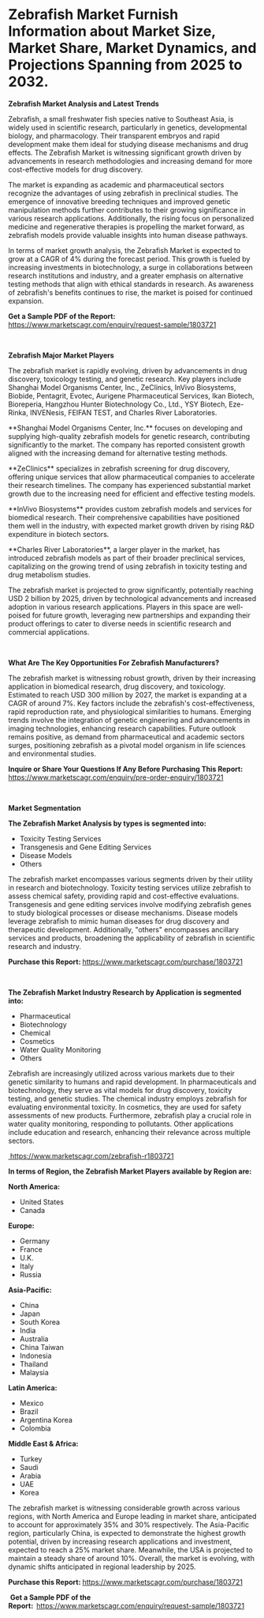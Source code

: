 <p><h1>Zebrafish Market Furnish Information about Market Size, Market Share, Market Dynamics, and Projections Spanning from 2025 to 2032.</h1></p><p><strong>Zebrafish Market Analysis and Latest Trends</strong></p>
<p><p>Zebrafish, a small freshwater fish species native to Southeast Asia, is widely used in scientific research, particularly in genetics, developmental biology, and pharmacology. Their transparent embryos and rapid development make them ideal for studying disease mechanisms and drug effects. The Zebrafish Market is witnessing significant growth driven by advancements in research methodologies and increasing demand for more cost-effective models for drug discovery.</p><p>The market is expanding as academic and pharmaceutical sectors recognize the advantages of using zebrafish in preclinical studies. The emergence of innovative breeding techniques and improved genetic manipulation methods further contributes to their growing significance in various research applications. Additionally, the rising focus on personalized medicine and regenerative therapies is propelling the market forward, as zebrafish models provide valuable insights into human disease pathways.</p><p>In terms of market growth analysis, the Zebrafish Market is expected to grow at a CAGR of 4% during the forecast period. This growth is fueled by increasing investments in biotechnology, a surge in collaborations between research institutions and industry, and a greater emphasis on alternative testing methods that align with ethical standards in research. As awareness of zebrafish's benefits continues to rise, the market is poised for continued expansion.</p></p>
<p><strong>Get a Sample PDF of the Report:&nbsp;</strong> <a href="https://www.marketscagr.com/enquiry/request-sample/1803721?utm_campaign=3173&utm_medium=2&utm_source=Github&utm_content=ia&utm_term=13042025&utm_id=zebrafish">https://www.marketscagr.com/enquiry/request-sample/1803721</a></p>
<p>&nbsp;</p>
<p><strong>Zebrafish Major Market Players</strong></p>
<p><p>The zebrafish market is rapidly evolving, driven by advancements in drug discovery, toxicology testing, and genetic research. Key players include Shanghai Model Organisms Center, Inc., ZeClinics, InVivo Biosystems, Biobide, Pentagrit, Evotec, Aurigene Pharmaceutical Services, Ikan Biotech, Bioreperia, Hangzhou Hunter Biotechnology Co., Ltd., YSY Biotech, Eze-Rinka, INVENesis, FEIFAN TEST, and Charles River Laboratories.</p><p>**Shanghai Model Organisms Center, Inc.** focuses on developing and supplying high-quality zebrafish models for genetic research, contributing significantly to the market. The company has reported consistent growth aligned with the increasing demand for alternative testing methods.</p><p>**ZeClinics** specializes in zebrafish screening for drug discovery, offering unique services that allow pharmaceutical companies to accelerate their research timelines. The company has experienced substantial market growth due to the increasing need for efficient and effective testing models.</p><p>**InVivo Biosystems** provides custom zebrafish models and services for biomedical research. Their comprehensive capabilities have positioned them well in the industry, with expected market growth driven by rising R&D expenditure in biotech sectors.</p><p>**Charles River Laboratories**, a larger player in the market, has introduced zebrafish models as part of their broader preclinical services, capitalizing on the growing trend of using zebrafish in toxicity testing and drug metabolism studies.</p><p>The zebrafish market is projected to grow significantly, potentially reaching USD 2 billion by 2025, driven by technological advancements and increased adoption in various research applications. Players in this space are well-poised for future growth, leveraging new partnerships and expanding their product offerings to cater to diverse needs in scientific research and commercial applications.</p></p>
<p>&nbsp;</p>
<p><strong>What Are The Key Opportunities For Zebrafish Manufacturers?</strong></p>
<p><p>The zebrafish market is witnessing robust growth, driven by their increasing application in biomedical research, drug discovery, and toxicology. Estimated to reach USD 300 million by 2027, the market is expanding at a CAGR of around 7%. Key factors include the zebrafish's cost-effectiveness, rapid reproduction rate, and physiological similarities to humans. Emerging trends involve the integration of genetic engineering and advancements in imaging technologies, enhancing research capabilities. Future outlook remains positive, as demand from pharmaceutical and academic sectors surges, positioning zebrafish as a pivotal model organism in life sciences and environmental studies.</p></p>
<p><strong>Inquire or Share Your Questions If Any Before Purchasing This Report:</strong> <a href="https://www.marketscagr.com/enquiry/pre-order-enquiry/1803721?utm_campaign=3173&utm_medium=2&utm_source=Github&utm_content=ia&utm_term=13042025&utm_id=zebrafish">https://www.marketscagr.com/enquiry/pre-order-enquiry/1803721</a></p>
<p>&nbsp;</p>
<p><strong>Market Segmentation</strong></p>
<p><strong>The Zebrafish Market Analysis by types is segmented into:</strong></p>
<p><ul><li>Toxicity Testing Services</li><li>Transgenesis and Gene Editing Services</li><li>Disease Models</li><li>Others</li></ul></p>
<p><p>The zebrafish market encompasses various segments driven by their utility in research and biotechnology. Toxicity testing services utilize zebrafish to assess chemical safety, providing rapid and cost-effective evaluations. Transgenesis and gene editing services involve modifying zebrafish genes to study biological processes or disease mechanisms. Disease models leverage zebrafish to mimic human diseases for drug discovery and therapeutic development. Additionally, "others" encompasses ancillary services and products, broadening the applicability of zebrafish in scientific research and industry.</p></p>
<p><strong>Purchase this Report:&nbsp;</strong><a href="https://www.marketscagr.com/purchase/1803721?utm_campaign=3173&utm_medium=2&utm_source=Github&utm_content=ia&utm_term=13042025&utm_id=zebrafish">https://www.marketscagr.com/purchase/1803721</a></p>
<p>&nbsp;</p>
<p><strong>The Zebrafish Market Industry Research by Application is segmented into:</strong></p>
<p><ul><li>Pharmaceutical</li><li>Biotechnology</li><li>Chemical</li><li>Cosmetics</li><li>Water Quality Monitoring</li><li>Others</li></ul></p>
<p><p>Zebrafish are increasingly utilized across various markets due to their genetic similarity to humans and rapid development. In pharmaceuticals and biotechnology, they serve as vital models for drug discovery, toxicity testing, and genetic studies. The chemical industry employs zebrafish for evaluating environmental toxicity. In cosmetics, they are used for safety assessments of new products. Furthermore, zebrafish play a crucial role in water quality monitoring, responding to pollutants. Other applications include education and research, enhancing their relevance across multiple sectors.</p></p>
<p><a href="https://www.marketscagr.com/zebrafish-r1803721?utm_campaign=3173&utm_medium=2&utm_source=Github&utm_content=ia&utm_term=13042025&utm_id=zebrafish">&nbsp;https://www.marketscagr.com/zebrafish-r1803721</a></p>
<p><strong>In terms of Region, the Zebrafish Market Players available by Region are:</strong></p>
<p>
    <p> <strong> North America: </strong>
        <ul>
            <li>United States</li>
            <li>Canada</li>
        </ul>
        </p> 
    <p> <strong> Europe: </strong>
        <ul>
            <li>Germany</li>
            <li>France</li>
            <li>U.K.</li>
            <li>Italy</li>
            <li>Russia</li>
        </ul>
        </p> 
    <p> <strong> Asia-Pacific: </strong>
        <ul>
            <li>China</li>
            <li>Japan</li>
            <li>South Korea</li>
            <li>India</li>
            <li>Australia</li>
            <li>China Taiwan</li>
            <li>Indonesia</li>
            <li>Thailand</li>
            <li>Malaysia</li>
        </ul>
        </p> 
    <p> <strong> Latin America: </strong>
        <ul>
            <li>Mexico</li>
            <li>Brazil</li>
            <li>Argentina Korea</li>
            <li>Colombia</li>
        </ul>
        </p> 
    <p> <strong> Middle East & Africa: </strong>
        <ul>
            <li>Turkey</li>
            <li>Saudi</li>
            <li>Arabia</li>
            <li>UAE</li>
            <li>Korea</li>
        </ul>
    </p>
    </p>
<p><p>The zebrafish market is witnessing considerable growth across various regions, with North America and Europe leading in market share, anticipated to account for approximately 35% and 30% respectively. The Asia-Pacific region, particularly China, is expected to demonstrate the highest growth potential, driven by increasing research applications and investment, expected to reach a 25% market share. Meanwhile, the USA is projected to maintain a steady share of around 10%. Overall, the market is evolving, with dynamic shifts anticipated in regional leadership by 2025.</p></p>
<p><strong>Purchase this Report: </strong><a href="https://www.marketscagr.com/purchase/1803721?utm_campaign=3173&utm_medium=2&utm_source=Github&utm_content=ia&utm_term=13042025&utm_id=zebrafish">https://www.marketscagr.com/purchase/1803721</a></p>
<p>&nbsp;<strong>Get a Sample PDF of the Report:&nbsp;&nbsp;</strong><a href="https://www.marketscagr.com/enquiry/request-sample/1803721?utm_campaign=3173&utm_medium=2&utm_source=Github&utm_content=ia&utm_term=13042025&utm_id=zebrafish">https://www.marketscagr.com/enquiry/request-sample/1803721</a></p>
<p><strong></strong></p>
<p><p></p><p></p><p></p></p>